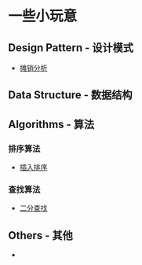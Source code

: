 # 一些小玩意
## Design Pattern - 设计模式
* [摊销分析](./Amortisation/__init__.py)

## Data Structure - 数据结构

## Algorithms - 算法
### 排序算法
* [插入排序](./InsertionSort/__init__.py)

### 查找算法
* [二分查找](./BinarySearch/__init__.py)

##  Others - 其他
* 